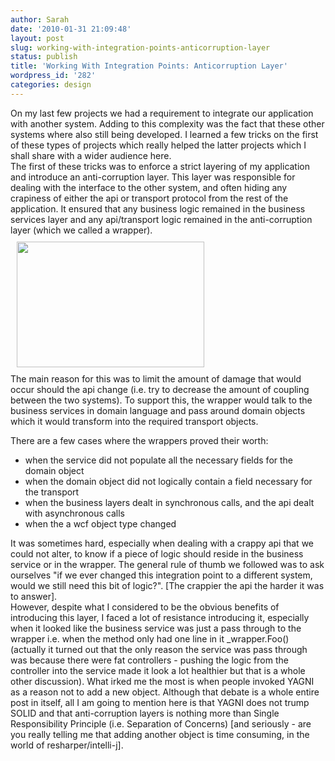 ```yaml
---
author: Sarah
date: '2010-01-31 21:09:48'
layout: post
slug: working-with-integration-points-anticorruption-layer
status: publish
title: 'Working With Integration Points: Anticorruption Layer'
wordpress_id: '282'
categories: design
---
```


<div>On my last few projects we had a requirement to integrate our application with another system. Adding to this complexity was the fact that these other systems where also still being developed. I learned a few tricks on the first of these types of projects which really helped the latter projects which I shall share with a wider audience here.</div>
<div>The first of these tricks was to enforce a strict layering of my application and introduce an anti-corruption layer. This layer was responsible for dealing with the interface to the other system, and often hiding any crapiness of either the api or transport protocol from the rest of the application. It ensured that any business logic remained in the business services layer and any api/transport logic remained in the anti-corruption layer (which we called a wrapper).</div>
<div><a href="/wp-content/uploads/2010/01/layered-diagram.jpg"><img class="size-medium wp-image-291 aligncenter" style="margin: 10px;" title="AntiCorruptionLayer" src="/wp-content/uploads/2010/01/layered-diagram-300x201.jpg" alt="" width="300" height="201" /></a></div>
<div>The main reason for this was to limit the amount of damage that would occur should the api change (i.e. try to decrease the amount of coupling between the two systems). To support this, the wrapper would talk to the business services in domain language and pass around domain objects which it would transform into the required transport objects.</div>
<div>

There are a few cases where the wrappers proved their worth:
<ul>
	<li>when the service did not populate all the necessary fields for the domain object</li>
	<li>when the domain object did not logically contain a field necessary for the transport</li>
	<li>when the business layers dealt in synchronous calls, and the api dealt with asynchronous calls</li>
	<li>when the a wcf object type changed</li>
</ul>
</div>
<div>It was sometimes hard, especially when dealing with a crappy api that we could not alter, to know if a piece of logic should reside in the business service or in the wrapper. The general rule of thumb we followed was to ask ourselves "if we ever changed this integration point to a different system, would we still need this bit of logic?". [The crappier the api the harder it was to answer].</div>
<div>However, despite what I considered to be the obvious benefits of introducing this layer, I faced a lot of resistance introducing it, especially when it looked like the business service was just a pass through to the wrapper i.e. when the method only had one line in it _wrapper.Foo() (actually it turned out that the only reason the service was pass through was because there were fat controllers - pushing the logic from the controller into the service made it look a lot healthier but that is a whole other discussion). What irked me the most is when people invoked YAGNI as a reason not to add a new object. Although that debate is a whole entire post in itself, all I am going to mention here is that YAGNI does not trump SOLID and that anti-corruption layers is nothing more than Single Responsibility Principle (i.e. Separation of Concerns) [and seriously - are you really telling me that adding another object is time consuming, in the world of resharper/intelli-j].</div>